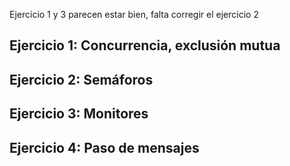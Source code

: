 Ejercicio 1 y 3 parecen estar bien,
falta corregir el ejercicio 2

## Ejercicio 1: Concurrencia, exclusión mutua
## Ejercicio 2: Semáforos
## Ejercicio 3: Monitores
## Ejercicio 4: Paso de mensajes
